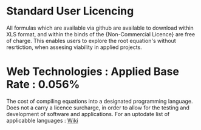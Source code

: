 # Standard User Licencing

All formulas which are available via github are available to download within XLS format, and within the binds of the {Non-Commercial Licence} are free of charge. 
This enables users to explore the root equation's without resrtiction, when assesing viability in applied projects.  

# Web Technologies : Applied Base Rate : 0.056% 

The cost of compiling equations into a designated programming language. Does not a carry a licence surcharge, in order to allow for the testing and development of software and applications. For an uptodate list of applicabble languages : [Wiki](https://en.wikipedia.org/wiki/List_of_programming_languages)


